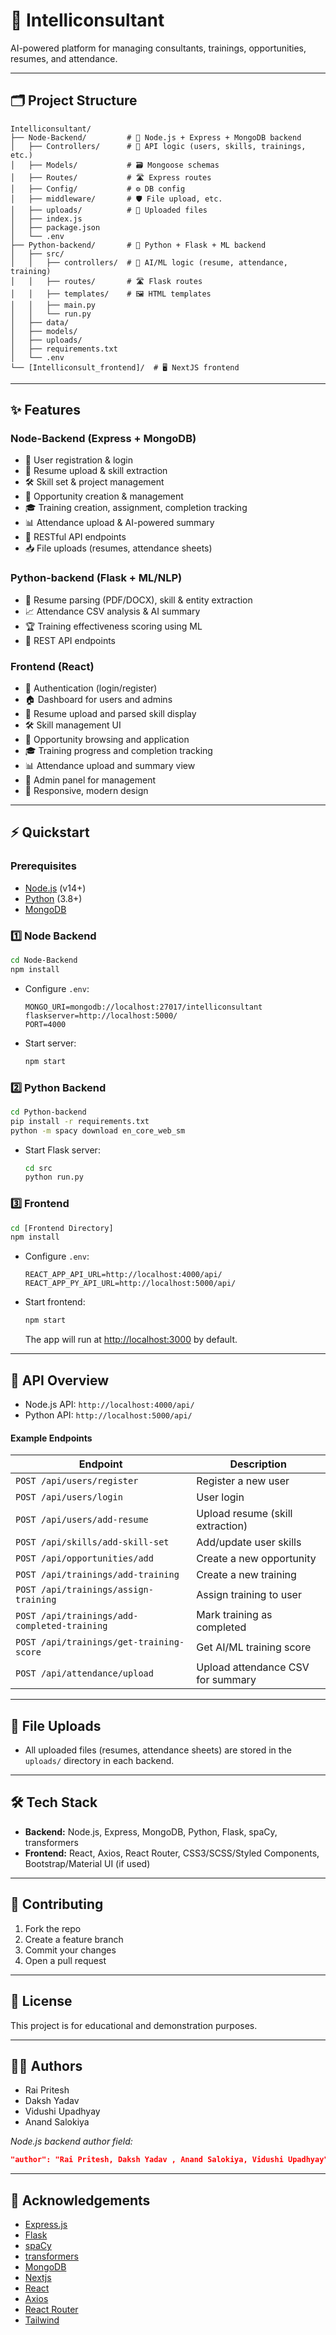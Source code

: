 # 🚀 Intelliconsultant

AI-powered platform for managing consultants, trainings, opportunities, resumes, and attendance.

---

## 🗂️ Project Structure

```
Intelliconsultant/
├── Node-Backend/         # 🚦 Node.js + Express + MongoDB backend
│   ├── Controllers/      # 🧩 API logic (users, skills, trainings, etc.)
│   ├── Models/           # 🗃️ Mongoose schemas
│   ├── Routes/           # 🛣️ Express routes
│   ├── Config/           # ⚙️ DB config
│   ├── middleware/       # 🛡️ File upload, etc.
│   ├── uploads/          # 📁 Uploaded files
│   ├── index.js
│   ├── package.json
│   └── .env
├── Python-backend/       # 🤖 Python + Flask + ML backend
│   ├── src/
│   │   ├── controllers/  # 🧠 AI/ML logic (resume, attendance, training)
│   │   ├── routes/       # 🛣️ Flask routes
│   │   ├── templates/    # 🖼️ HTML templates
│   │   ├── main.py
│   │   └── run.py
│   ├── data/
│   ├── models/
│   ├── uploads/
│   ├── requirements.txt
│   └── .env
└── [Intelliconsult_frontend]/  # 🖥️ NextJS frontend 
```

---

## ✨ Features

### Node-Backend (Express + MongoDB)
- 👤 User registration & login
- 📄 Resume upload & skill extraction
- 🛠️ Skill set & project management
- 💼 Opportunity creation & management
- 🎓 Training creation, assignment, completion tracking
- 📊 Attendance upload & AI-powered summary
- 🔗 RESTful API endpoints
- 📥 File uploads (resumes, attendance sheets)

### Python-backend (Flask + ML/NLP)
- 🧾 Resume parsing (PDF/DOCX), skill & entity extraction
- 📈 Attendance CSV analysis & AI summary
- 🏆 Training effectiveness scoring using ML
- 🔗 REST API endpoints

### Frontend (React)
- 🔐 Authentication (login/register)
- 🏠 Dashboard for users and admins
- 📄 Resume upload and parsed skill display
- 🛠️ Skill management UI
- 💼 Opportunity browsing and application
- 🎓 Training progress and completion tracking
- 📊 Attendance upload and summary view
- 📝 Admin panel for management
- 🌙 Responsive, modern design

---

## ⚡ Quickstart

### Prerequisites
- [Node.js](https://nodejs.org/) (v14+)
- [Python](https://www.python.org/) (3.8+)
- [MongoDB](https://www.mongodb.com/)

### 1️⃣ Node Backend

```sh
cd Node-Backend
npm install
```
- Configure `.env`:
  ```
  MONGO_URI=mongodb://localhost:27017/intelliconsultant
  flaskserver=http://localhost:5000/
  PORT=4000
  ```
- Start server:
  ```sh
  npm start
  ```

### 2️⃣ Python Backend

```sh
cd Python-backend
pip install -r requirements.txt
python -m spacy download en_core_web_sm
```
- Start Flask server:
  ```sh
  cd src
  python run.py
  ```

### 3️⃣ Frontend

```sh
cd [Frontend Directory]
npm install
```
- Configure `.env`:
  ```
  REACT_APP_API_URL=http://localhost:4000/api/
  REACT_APP_PY_API_URL=http://localhost:5000/api/
  ```
- Start frontend:
  ```sh
  npm start
  ```
  The app will run at [http://localhost:3000](http://localhost:3000) by default.

---

## 🔌 API Overview

- Node.js API: `http://localhost:4000/api/`
- Python API: `http://localhost:5000/api/`

#### Example Endpoints

| Endpoint                        | Description                       |
|----------------------------------|-----------------------------------|
| `POST /api/users/register`       | Register a new user               |
| `POST /api/users/login`          | User login                        |
| `POST /api/users/add-resume`     | Upload resume (skill extraction)  |
| `POST /api/skills/add-skill-set` | Add/update user skills            |
| `POST /api/opportunities/add`    | Create a new opportunity          |
| `POST /api/trainings/add-training` | Create a new training           |
| `POST /api/trainings/assign-training` | Assign training to user      |
| `POST /api/trainings/add-completed-training` | Mark training as completed |
| `POST /api/trainings/get-training-score` | Get AI/ML training score   |
| `POST /api/attendance/upload`    | Upload attendance CSV for summary |

---

## 📁 File Uploads

- All uploaded files (resumes, attendance sheets) are stored in the `uploads/` directory in each backend.

---

## 🛠️ Tech Stack

- **Backend:** Node.js, Express, MongoDB, Python, Flask, spaCy, transformers
- **Frontend:** React, Axios, React Router, CSS3/SCSS/Styled Components, Bootstrap/Material UI (if used)

---

## 🤝 Contributing

1. Fork the repo
2. Create a feature branch
3. Commit your changes
4. Open a pull request

---

## 📜 License

This project is for educational and demonstration purposes.

---

## 👨‍💻 Authors

- Rai Pritesh
- Daksh Yadav
- Vidushi Upadhyay
- Anand Salokiya

_Node.js backend author field:_
```json
"author": "Rai Pritesh, Daksh Yadav , Anand Salokiya, Vidushi Upadhyay",
```

---

## 🙏 Acknowledgements

- [Express.js](https://expressjs.com/)
- [Flask](https://flask.palletsprojects.com/)
- [spaCy](https://spacy.io/)
- [transformers](https://huggingface.co/transformers/)
- [MongoDB](https://www.mongodb.com/)
- [Nextjs](https://nextjs.org/) 
- [React](https://react.dev/)
- [Axios](https://axios-http.com/)
- [React Router](https://reactrouter.com/)
- [Tailwind](https://tailwindcss.com/) 

